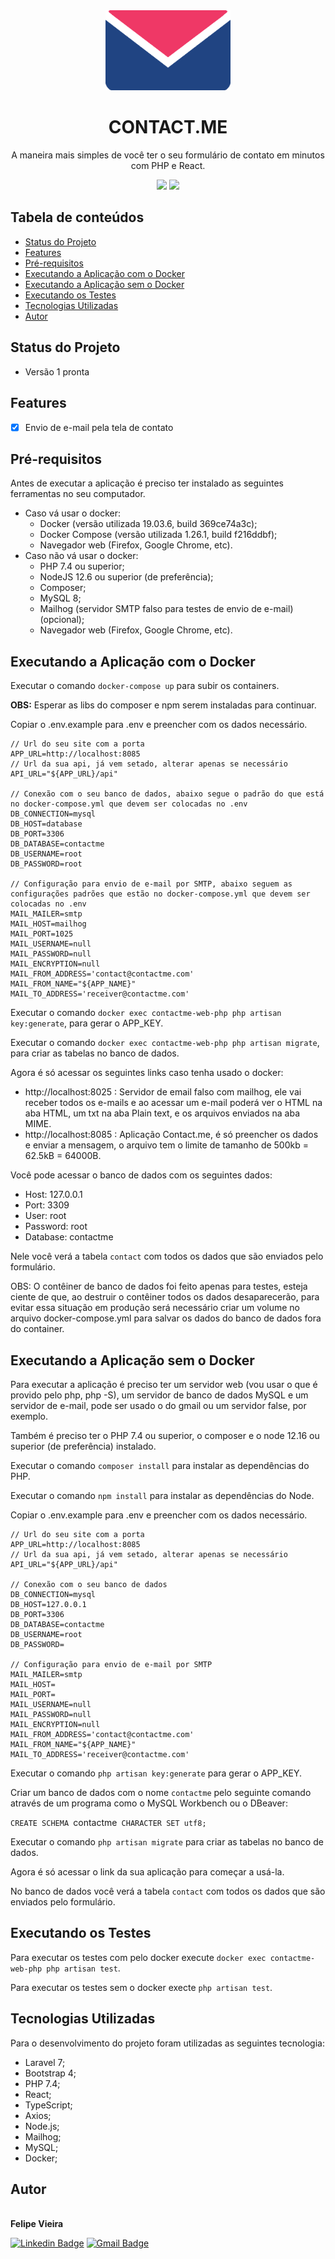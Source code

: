 <div align="center">
    <img src="./public/logo.png" width="200px" />
</div>

<h1 align="center">CONTACT.ME</h1>

<p align="center">A maneira mais simples de você ter o seu formulário de contato em minutos com PHP e React.</p>

<p align="center">
<img src="https://img.shields.io/github/license/frv-dev/contact.me" />
<img src="https://img.shields.io/github/repo-size/frv-dev/contact.me" />
</p>

## Tabela de conteúdos

* [Status do Projeto](#status-do-projeto)
* [Features](#features)
* [Pré-requisitos](#pré-requisitos)
* [Executando a Aplicação com o Docker](#executando-a-aplicação-com-o-docker)
* [Executando a Aplicação sem o Docker](#executando-a-aplicação-sem-o-docker)
* [Executando os Testes](#executando-os-testes)
* [Tecnologias Utilizadas](#tecnologias-utilizadas)
* [Autor](#autor)

## Status do Projeto

- Versão 1 pronta

## Features

- [x] Envio de e-mail pela tela de contato

## Pré-requisitos

Antes de executar a aplicação é preciso ter instalado as seguintes ferramentas no seu computador.

* Caso vá usar o docker:
    * Docker (versão utilizada 19.03.6, build 369ce74a3c);
    * Docker Compose (versão utilizada 1.26.1, build f216ddbf);
    * Navegador web (Firefox, Google Chrome, etc).
* Caso não vá usar o docker:
    * PHP 7.4 ou superior;
    * NodeJS 12.6 ou superior (de preferência);
    * Composer;
    * MySQL 8;
    * Mailhog (servidor SMTP falso para testes de envio de e-mail)(opcional);
    * Navegador web (Firefox, Google Chrome, etc).

## Executando a Aplicação com o Docker

Executar o comando `docker-compose up` para subir os containers.

__OBS:__ Esperar as libs do composer e npm serem instaladas para continuar.

Copiar o .env.example para .env e preencher com os dados necessário.

```.env
// Url do seu site com a porta
APP_URL=http://localhost:8085
// Url da sua api, já vem setado, alterar apenas se necessário
API_URL="${APP_URL}/api"

// Conexão com o seu banco de dados, abaixo segue o padrão do que está no docker-compose.yml que devem ser colocadas no .env
DB_CONNECTION=mysql
DB_HOST=database
DB_PORT=3306
DB_DATABASE=contactme
DB_USERNAME=root
DB_PASSWORD=root

// Configuração para envio de e-mail por SMTP, abaixo seguem as configurações padrões que estão no docker-compose.yml que devem ser colocadas no .env
MAIL_MAILER=smtp
MAIL_HOST=mailhog
MAIL_PORT=1025
MAIL_USERNAME=null
MAIL_PASSWORD=null
MAIL_ENCRYPTION=null
MAIL_FROM_ADDRESS='contact@contactme.com'
MAIL_FROM_NAME="${APP_NAME}"
MAIL_TO_ADDRESS='receiver@contactme.com'
```

Executar o comando `docker exec contactme-web-php php artisan key:generate`, para gerar o APP_KEY.

Executar o comando `docker exec contactme-web-php php artisan migrate`, para criar as tabelas no banco de dados.

Agora é só acessar os seguintes links caso tenha usado o docker:

- http://localhost:8025 : Servidor de email falso com mailhog, ele vai receber todos os e-mails e ao acessar um e-mail poderá ver o HTML na aba HTML, um txt na aba Plain text, e os arquivos enviados na aba MIME.
- http://localhost:8085 : Aplicação Contact.me, é só preencher os dados e enviar a mensagem, o arquivo tem o limite de tamanho de 500kb = 62.5kB = 64000B.

Você pode acessar o banco de dados com os seguintes dados:

- Host: 127.0.0.1
- Port: 3309
- User: root
- Password: root
- Database: contactme

Nele você verá a tabela `contact` com todos os dados que são enviados pelo formulário.

OBS: O contêiner de banco de dados foi feito apenas para testes, esteja ciente de que, ao destruir o contêiner todos os dados desaparecerão, para evitar essa situação em produção será necessário criar um volume no arquivo docker-compose.yml para salvar os dados do banco de dados fora do container.

## Executando a Aplicação sem o Docker

Para executar a aplicação é preciso ter um servidor web (vou usar o que é provido pelo php, php -S), um servidor de banco de dados MySQL e um servidor de e-mail, pode ser usado o do gmail ou um servidor false, por exemplo.

Também é preciso ter o PHP 7.4 ou superior, o composer e o node 12.16 ou superior (de preferência) instalado.

Executar o comando `composer install` para instalar as dependências do PHP.

Executar o comando `npm install` para instalar as dependências do Node.

Copiar o .env.example para .env e preencher com os dados necessário.

```.env
// Url do seu site com a porta
APP_URL=http://localhost:8085
// Url da sua api, já vem setado, alterar apenas se necessário
API_URL="${APP_URL}/api"

// Conexão com o seu banco de dados
DB_CONNECTION=mysql
DB_HOST=127.0.0.1
DB_PORT=3306
DB_DATABASE=contactme
DB_USERNAME=root
DB_PASSWORD=

// Configuração para envio de e-mail por SMTP
MAIL_MAILER=smtp
MAIL_HOST=
MAIL_PORT=
MAIL_USERNAME=null
MAIL_PASSWORD=null
MAIL_ENCRYPTION=null
MAIL_FROM_ADDRESS='contact@contactme.com'
MAIL_FROM_NAME="${APP_NAME}"
MAIL_TO_ADDRESS='receiver@contactme.com'
```

Executar o comando `php artisan key:generate` para gerar o APP_KEY.

Criar um banco de dados com o nome `contactme` pelo seguinte comando através de um programa como o MySQL Workbench ou o DBeaver:

`CREATE SCHEMA `contactme` CHARACTER SET utf8;`

Executar o comando `php artisan migrate` para criar as tabelas no banco de dados.

Agora é só acessar o link da sua aplicação para começar a usá-la.

No banco de dados você verá a tabela `contact` com todos os dados que são enviados pelo formulário.

## Executando os Testes

Para executar os testes com pelo docker execute `docker exec contactme-web-php php artisan test`.

Para executar os testes sem o docker execte `php artisan test`.

## Tecnologias Utilizadas

Para o desenvolvimento do projeto foram utilizadas as seguintes tecnologia:

* Laravel 7;
* Bootstrap 4;
* PHP 7.4;
* React;
* TypeScript;
* Axios;
* Node.js;
* Mailhog;
* MySQL;
* Docker;

## Autor

<a href="https:/github.com/frv-dev" style="text-decoration: none;">
    <img src="https://avatars3.githubusercontent.com/u/20212780?s=460&u=31b263296ed9edab65b88e8a7ffbe9b29fef0664&v=4" width="100px;" alt=""/>
    <br />
    <b>Felipe Vieira</b>
</a>
<br />

[![Linkedin Badge](https://img.shields.io/badge/-Felipe%20Renan%20Vieira-blue?logo=Linkedin&logoColor=white&link=https://www.linkedin.com/in/felipe-renan-vieira/)](https://www.linkedin.com/in/felipe-renan-vieira/)
[![Gmail Badge](https://img.shields.io/badge/-feliperenanvieira%40gmail.com-red?logo=Gmail&logoColor=white&link=mailto:feliperenanvieira@gmail.com)](mailto:feliperenanvieira@gmail.com)
